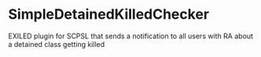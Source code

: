 # SimpleDetainedKilledChecker
EXILED plugin for SCPSL that sends a notification to all users with RA about a detained class getting killed
